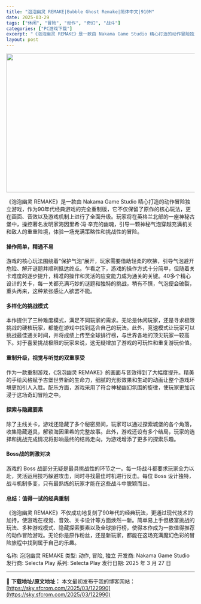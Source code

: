 ```yaml
---
title: "泡泡幽灵 REMAKE|Bubble Ghost Remake|简体中文|910M"
date: 2025-03-29
tags: ["休闲", "冒险", "动作", "奇幻", "战斗"]
categories: ["PC游戏下载"]
excerpt: "《泡泡幽灵 REMAKE》是一款由 Nakama Game Studio 精心打造的动作冒险独立游戏，作为90年代经典游戏的完全重制版，它不仅保留了原作的核心玩法，更在画面、音效以及游戏机制上进行了全面升级。玩家将在英格兰北部的一座神秘古堡中，操控著名发明家海因里希·冯·辛克的幽魂，引导一颗神秘气泡&hellip;"
layout: post
---
```


<img class="aligncenter size-full wp-image-122992" src="https://sky.sfcrom.com/wp-content/uploads/2025/03/2025032908453059.webp" alt="" width="660" height="370" />
<p class="" data-start="55" data-end="237">《泡泡幽灵 REMAKE》是一款由 Nakama Game Studio 精心打造的动作冒险独立游戏，作为90年代经典游戏的完全重制版，它不仅保留了原作的核心玩法，更在画面、音效以及游戏机制上进行了全面升级。玩家将在英格兰北部的一座神秘古堡中，操控著名发明家海因里希·冯·辛克的幽魂，引导一颗神秘气泡穿越充满机关和敌人的重重险境，体验一场充满策略性和挑战性的冒险。</p>

<h4 class="" data-start="239" data-end="257"><strong data-start="244" data-end="257">操作简单，精通不易</strong></h4>
<p class="" data-start="258" data-end="420">游戏的核心玩法围绕着“保护气泡”展开，玩家需要借助轻柔的吹拂，引导气泡避开危险、解开谜题并顺利抵达终点。乍看之下，游戏的操作方式十分简单，但随着关卡难度的逐步提升，精准的操作和灵活的应变能力成为通关的关键。40多个精心设计的关卡，每一关都充满巧妙的谜题和独特的挑战，稍有不慎，气泡便会破裂，重头再来，这种紧张感让人欲罢不能。</p>

<h4 class="" data-start="422" data-end="439"><strong data-start="427" data-end="439">多样化的挑战模式</strong></h4>
<p class="" data-start="440" data-end="583">本作提供了三种难度模式，满足不同玩家的需求。无论是休闲玩家，还是寻求极限挑战的硬核玩家，都能在游戏中找到适合自己的玩法。此外，竞速模式让玩家可以挑战最佳通关时间，并将成绩上传至全球排行榜，与世界各地的顶尖玩家一较高下。对于喜爱挑战极限的玩家来说，这无疑增加了游戏的可玩性和重复游玩价值。</p>

<h4 class="" data-start="585" data-end="609"><strong data-start="590" data-end="609">重制升级，视觉与听觉的双重享受</strong></h4>
<p class="" data-start="610" data-end="732">作为一款重制游戏，《泡泡幽灵 REMAKE》的画面与音效得到了大幅度提升。精美的手绘风格赋予古堡世界新的生命力，细腻的光影效果和生动的动画让整个游戏环境更加引人入胜。配乐方面，游戏采用了符合神秘幽幻氛围的旋律，使玩家更加沉浸于这场奇幻冒险之中。</p>

<h4 class="" data-start="734" data-end="750"><strong data-start="739" data-end="750">探索与隐藏要素</strong></h4>
<p class="" data-start="751" data-end="856">除了主线关卡，游戏还隐藏了多个秘密房间，玩家可以通过探索城堡的各个角落，收集隐藏道具，解锁海因里希的完整故事。此外，游戏还设有多个结局，玩家的选择和挑战完成情况将影响最终的结局走向，为游戏增添了更多的探索乐趣。</p>

<h4 class="" data-start="858" data-end="877"><strong data-start="863" data-end="877">Boss战的刺激对决</strong></h4>
<p class="" data-start="878" data-end="984">游戏的 Boss 战部分无疑是最具挑战性的环节之一。每一场战斗都要求玩家全力以赴，灵活运用技巧躲避攻击，同时寻找最佳时机进行反击。每位 Boss 设计独特，战斗机制多变，只有最熟练的玩家才能在这些战斗中脱颖而出。</p>

<h4 class="" data-start="986" data-end="1007"><strong data-start="991" data-end="1007">总结：值得一试的经典重制</strong></h4>
<p class="" data-start="1008" data-end="1169">《泡泡幽灵 REMAKE》不仅成功地复刻了90年代的经典玩法，更通过现代技术的加持，使游戏在视觉、音效、关卡设计等方面焕然一新。简单易上手但极富挑战的玩法、多种游戏模式、隐藏探索要素以及全球排行榜，使得本作成为一款值得推荐的动作冒险游戏。无论你是原作粉丝，还是新玩家，都能在这场充满魔幻色彩的冒险旅程中找到属于自己的乐趣。</p>
名称: 泡泡幽灵 REMAKE
类型: 动作, 冒险, 独立
开发商: Nakama Game Studio
发行商: Selecta Play
系列: Selecta Play
发行日期: 2025 年 3 月 27 日

---
📖 **下载地址/原文地址：** 本文最初发布于我的博客网站：[https://sky.sfcrom.com/2025/03/122990](https://sky.sfcrom.com/2025/03/122990)
